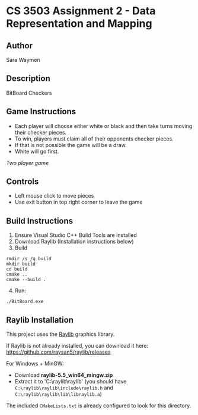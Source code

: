 # CS 3503 Assignment 2 - Data Representation and Mapping

## Author
Sara Waymen


## Description
BitBoard Checkers

## Game Instructions

- Each player will choose either white or black and then take turns moving their checker pieces. 
- To win, players must claim all of their opponents checker pieces. 
- If that is not possible the game will be a draw.
- White will go first.

*Two player game*

## Controls

- Left mouse click to move pieces
- Use exit button in top right corner to leave the game


## Build Instructions

1. Ensure Visual Studio C++ Build Tools are installed
2. Download Raylib (Installation instructions below)
3. Build
```
rmdir /s /q build
mkdir build
cd build
cmake ..
cmake --build .

```
4. Run:

```
./BitBoard.exe

```

## Raylib Installation 

This project uses the [Raylib](https://www.raylib.com/) graphics library.

If Raylib is not already installed, you can download it here:
https://github.com/raysan5/raylib/releases

For Windows + MinGW:
- Download **raylib-5.5_win64_mingw.zip**
- Extract it to 'C:\raylib\raylib'
  (you should have `C:\raylib\raylib\include\raylib.h` and `C:\raylib\raylib\lib\libraylib.a`)

The included `CMakeLists.txt` is already configured to look for this directory.
